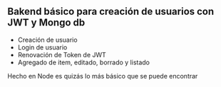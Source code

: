 ## Bakend básico para creación de usuarios con JWT y Mongo db

- Creación de usuario 
- Login de usuario
- Renovación de Token de JWT
- Agregado de item, editado, borrado y listado


Hecho en Node es quizás lo más básico que se puede encontrar